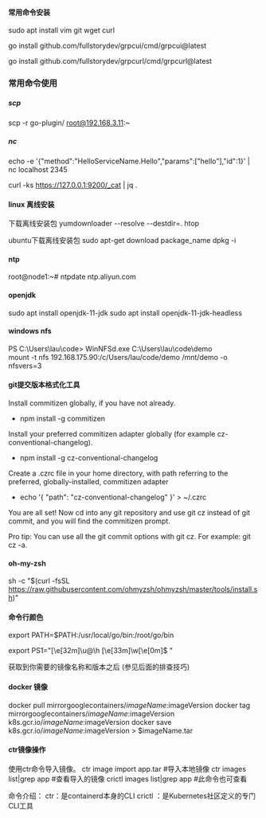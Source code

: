 #### 常用命令安装

sudo apt install vim git wget curl

go install github.com/fullstorydev/grpcui/cmd/grpcui@latest

go install github.com/fullstorydev/grpcurl/cmd/grpcurl@latest

### 常用命令使用

##### scp

scp -r go-plugin/ root@192.168.3.11:~

##### nc

echo -e '{"method":"HelloServiceName.Hello","params":["hello"],"id":1}' | nc localhost 2345

curl -ks https://127.0.0.1:9200/_cat | jq .

#### linux 离线安装

下载离线安装包
yumdownloader --resolve --destdir=. htop

ubuntu下载离线安装包
sudo apt-get download package_name
dpkg -i

#### ntp

root@node1:~# ntpdate ntp.aliyun.com

#### openjdk

sudo apt install openjdk-11-jdk
sudo apt install openjdk-11-jdk-headless

#### windows nfs

PS C:\Users\lau\code> WinNFSd.exe C:\Users\lau\code\demo\
mount -t nfs 192.168.175.90:/c/Users/lau/code/demo /mnt/demo -o nfsvers=3

#### git提交版本格式化工具

Install commitizen globally, if you have not already.

- npm install -g commitizen

Install your preferred commitizen adapter globally (for example cz-conventional-changelog).

- npm install -g cz-conventional-changelog

Create a .czrc file in your home directory, with path referring to the preferred, globally-installed, commitizen adapter

- echo '{ "path": "cz-conventional-changelog" }' > ~/.czrc

You are all set! Now cd into any git repository and use git cz instead of git commit, and you will find the commitizen
prompt.

Pro tip: You can use all the git commit options with git cz. For example: git cz -a.

#### oh-my-zsh

sh -c "$(curl -fsSL https://raw.githubusercontent.com/ohmyzsh/ohmyzsh/master/tools/install.sh)"

#### 命令行颜色

export PATH=$PATH:/usr/local/go/bin:/root/go/bin

export PS1="\[\e[32m\]\u@\h \[\e[33m\]\w\[\e[0m\]\$ "

获取到你需要的镜像名称和版本之后 (参见后面的排查技巧)

#### docker 镜像

docker pull mirrorgooglecontainers/$imageName:$imageVersion
docker tag mirrorgooglecontainers/$imageName:$imageVersion k8s.gcr.io/$imageName:$imageVersion
docker save k8s.gcr.io/$imageName:$imageVersion > $imageName.tar

#### ctr镜像操作

使用ctr命令导入镜像。
ctr image import app.tar #导入本地镜像
ctr images list|grep app #查看导入的镜像
crictl images list|grep app #此命令也可查看

命令介绍：
ctr：是containerd本身的CLI
crictl ：是Kubernetes社区定义的专门CLI工具
